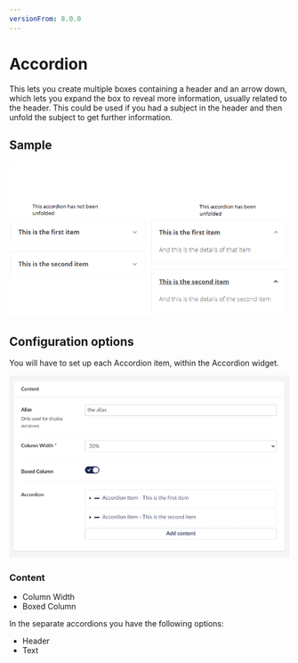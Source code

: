 ```yaml
---
versionFrom: 8.0.0
---
```


# Accordion

This lets you create multiple boxes containing a header and an arrow down, which lets you expand the box to reveal more information, usually related to the header. This could be used if you had a subject in the header and then unfold the subject to get further information.

## Sample

![Accordion Frontend](images/Accordion-front.png)

## Configuration options

You will have to set up each Accordion item, within the Accordion widget.

![Accordion Backoffice](images/Accordion-back.png)

### Content

- Column Width
- Boxed Column

In the separate accordions you have the following options:

- Header
- Text

